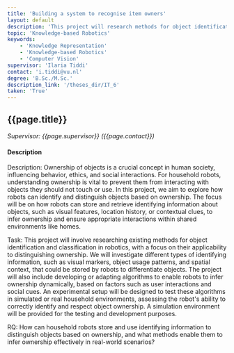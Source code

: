 ```yaml
---
title: 'Building a system to recognise item owners'
layout: default
description: 'This project will research methods for object identification and classification in robotics to distinguish ownership of objects.'
topic: 'Knowledge-based Robotics'
keywords: 
    - 'Knowledge Representation'
    - 'Knowledge-based Robotics'
    - 'Computer Vision'
supervisor: 'Ilaria Tiddi'
contact: 'i.tiddi@vu.nl'
degree: 'B.Sc./M.Sc.'
description_link: '/theses_dir/IT_6'
taken: 'True'
---
```


<!-- The informtation below doesn´t need to be adjusted. It is automatically pulled from the frontmatter-->
## {{page.title}} 
*Supervisor: {{page.supervisor}} ({{page.contact}})*

#### Description

Description: Ownership of objects is a crucial concept in human society, influencing behavior, ethics, and social interactions. For household robots, understanding ownership is vital to prevent them from interacting with objects they should not touch or use. In this project, we aim to explore how robots can identify and distinguish objects based on ownership. The focus will be on how robots can store and retrieve identifying information about objects, such as visual features, location history, or contextual clues, to infer ownership and ensure appropriate interactions within shared environments like homes.

Task: This project will involve researching existing methods for object identification and classification in robotics, with a focus on their applicability to distinguishing ownership. We will investigate different types of identifying information, such as visual markers, object usage patterns, and spatial context, that could be stored by robots to differentiate objects. The project will also include developing or adapting algorithms to enable robots to infer ownership dynamically, based on factors such as user interactions and social cues. An experimental setup will be designed to test these algorithms in simulated or real household environments, assessing the robot's ability to correctly identify and respect object ownership. A simulation environment will be provided for the testing and development purposes.

RQ: How can household robots store and use identifying information to distinguish objects based on ownership, and what methods enable them to infer ownership effectively in real-world scenarios?

